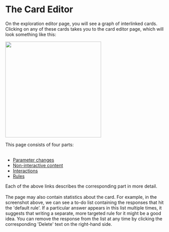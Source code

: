 # The Card Editor #

On the exploration editor page, you will see a graph of interlinked cards. Clicking on any of these cards takes you to the card editor page, which will look something like this:

<img src='http://wiki.oppia.googlecode.com/git/images/stateEditor.png' width='300'>

This page consists of four parts:<br>
<br>
<ul><li><a href='Parameters.md'>Parameter changes</a>
</li><li><a href='NonInteractiveContent.md'>Non-interactive content</a>
</li><li><a href='InteractiveWidgets.md'>Interactions</a>
</li><li><a href='Rules.md'>Rules</a></li></ul>

Each of the above links describes the corresponding part in more detail.<br>
<br>
The page may also contain statistics about the card. For example, in the screenshot above, we can see a to-do list containing the responses that hit the 'default rule'. If a particular answer appears in this list multiple times, it suggests that writing a separate, more targeted rule for it might be a good idea. You can remove the response from the list at any time by clicking the corresponding 'Delete' text on the right-hand side.